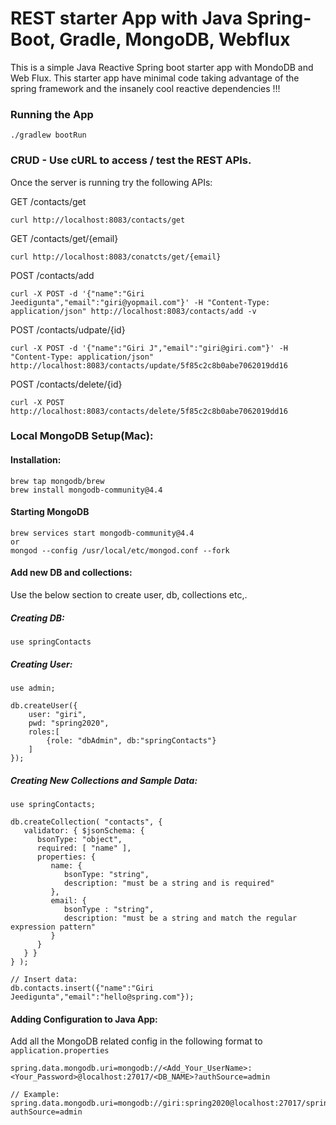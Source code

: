 # REST starter App with Java Spring-Boot, Gradle, MongoDB, Webflux
This is a simple Java Reactive Spring boot starter app with MondoDB and Web Flux. This starter app have minimal code taking advantage of the spring framework and the insanely cool reactive dependencies !!!

### Running the App
```
./gradlew bootRun
```

### CRUD - Use cURL to access / test the REST APIs.
Once the server is running try the following APIs: 


GET /contacts/get
```
curl http://localhost:8083/contacts/get
```

GET /contacts/get/{email}

```
curl http://localhost:8083/conatcts/get/{email}
```

POST /contacts/add

```
curl -X POST -d '{"name":"Giri Jeedigunta","email":"giri@yopmail.com"}' -H "Content-Type: application/json" http://localhost:8083/contacts/add -v
```

POST /contacts/udpate/{id}

```
curl -X POST -d '{"name":"Giri J","email":"giri@giri.com"}' -H "Content-Type: application/json" http://localhost:8083/contacts/update/5f85c2c8b0abe7062019dd16
```

POST /contacts/delete/{id}

```
curl -X POST http://localhost:8083/contacts/delete/5f85c2c8b0abe7062019dd16
```

### Local MongoDB Setup(Mac):
 
#### Installation: 
```
brew tap mongodb/brew
brew install mongodb-community@4.4
```

#### Starting MongoDB
```
brew services start mongodb-community@4.4
or
mongod --config /usr/local/etc/mongod.conf --fork
```

#### Add new DB and collections:
Use the below section to create user, db, collections etc,. 

##### Creating DB:
```
use springContacts
```

##### Creating User:
```
use admin;

db.createUser({
    user: "giri",
    pwd: "spring2020",
    roles:[
        {role: "dbAdmin", db:"springContacts"}
    ]
});
```

##### Creating New Collections and Sample Data: 
```
use springContacts;

db.createCollection( "contacts", {
   validator: { $jsonSchema: {
      bsonType: "object",
      required: [ "name" ],
      properties: {
         name: {
            bsonType: "string",
            description: "must be a string and is required"
         },
         email: {
            bsonType : "string",
            description: "must be a string and match the regular expression pattern"
         }
      }
   } }
} );

// Insert data:
db.contacts.insert({"name":"Giri Jeedigunta","email":"hello@spring.com"});
```

#### Adding Configuration to Java App: 
Add all the MongoDB related config in the following format to ```application.properties```
```
spring.data.mongodb.uri=mongodb://<Add_Your_UserName>:<Your_Password>@localhost:27017/<DB_NAME>?authSource=admin

// Example: 
spring.data.mongodb.uri=mongodb://giri:spring2020@localhost:27017/springContacts?authSource=admin
```
